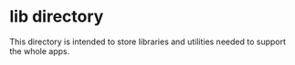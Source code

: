 # lib directory
This directory is intended to store libraries and utilities needed to support the whole apps. 